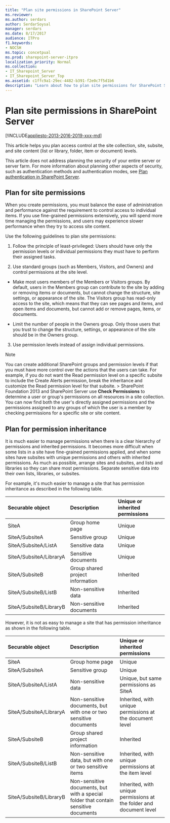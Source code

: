 ```yaml
---
title: "Plan site permissions in SharePoint Server"
ms.reviewer: 
ms.author: serdars
author: SerdarSoysal
manager: serdars
ms.date: 8/17/2017
audience: ITPro
f1.keywords:
- NOCSH
ms.topic: concetpual
ms.prod: sharepoint-server-itpro
localization_priority: Normal
ms.collection:
- IT_Sharepoint_Server
- IT_Sharepoint_Server_Top
ms.assetid: c1ffc9a1-29ec-4482-b391-f2e0c7f5d1b6
description: "Learn about how to plan site permissions for SharePoint Server to provide secure access to sites and content."
---
```


# Plan site permissions in SharePoint Server

[!INCLUDE[appliesto-2013-2016-2019-xxx-md](../includes/appliesto-2013-2016-2019-xxx-md.md)]
  
This article helps you plan access control at the site collection, site, subsite, and site content (list or library, folder, item or document) levels.
  
This article does not address planning the security of your entire server or server farm. For more information about planning other aspects of security, such as authentication methods and authentication modes, see [Plan authentication in SharePoint Server](/SharePoint/install/install).
  
## Plan for site permissions
<a name="section4"> </a>

When you create permissions, you must balance the ease of administration and performance against the requirement to control access to individual items. If you use fine-grained permissions extensively, you will spend more time managing the permissions, and users may experience slower performance when they try to access site content. 
  
Use the following guidelines to plan site permissions:
  
1. Follow the principle of least-privileged: Users should have only the permission levels or individual permissions they must have to perform their assigned tasks.
    
2. Use standard groups (such as Members, Visitors, and Owners) and control permissions at the site level.
    
  - Make most users members of the Members or Visitors groups. By default, users in the Members group can contribute to the site by adding or removing items or documents, but cannot change the structure, site settings, or appearance of the site. The Visitors group has read-only access to the site, which means that they can see pages and items, and open items and documents, but cannot add or remove pages, items, or documents.
    
  - Limit the number of people in the Owners group. Only those users that you trust to change the structure, settings, or appearance of the site should be in the Owners group.
    
3. Use permission levels instead of assign individual permissions.
    
> [!NOTE]
>  You can create additional SharePoint groups and permission levels if that you must have more control over the actions that the users can take. For example, if you do not want the Read permission level on a specific subsite to include the Create Alerts permission, break the inheritance and customize the Read permission level for that subsite. >  SharePoint Foundation 2013 and SharePoint Server use **Check Permissions** to determine a user or group's permissions on all resources in a site collection. You can now find both the user's directly assigned permissions and the permissions assigned to any groups of which the user is a member by checking permissions for a specific site or site content. 
  
## Plan for permission inheritance
<a name="section5"> </a>

It is much easier to manage permissions when there is a clear hierarchy of permissions and inherited permissions. It becomes more difficult when some lists in a site have fine-grained permissions applied, and when some sites have subsites with unique permissions and others with inherited permissions. As much as possible, arrange sites and subsites, and lists and libraries so they can share most permissions. Separate sensitive data into their own lists, libraries, or subsites.
  
For example, it's much easier to manage a site that has permission inheritance as described in the following table. 
  
|**Securable object**|**Description**|**Unique or inherited permissions**|
|:-----|:-----|:-----|
|SiteA  <br/> |Group home page  <br/> |Unique  <br/> |
|SiteA/SubsiteA  <br/> |Sensitive group  <br/> |Unique  <br/> |
|SiteA/SubsiteA/ListA  <br/> |Sensitive data  <br/> |Unique  <br/> |
|SiteA/SubsiteA/LibraryA  <br/> |Sensitive documents  <br/> |Unique  <br/> |
|SiteA/SubsiteB  <br/> |Group shared project information  <br/> |Inherited  <br/> |
|SiteA/SubsiteB/ListB  <br/> |Non-sensitive data  <br/> |Inherited  <br/> |
|SiteA/SubsiteB/LibraryB  <br/> |Non-sensitive documents  <br/> |Inherited  <br/> |
   
However, it is not as easy to manage a site that has permission inheritance as shown in the following table. 
  
|**Securable object**|**Description**|**Unique or inherited permissions**|
|:-----|:-----|:-----|
|SiteA  <br/> |Group home page  <br/> |Unique  <br/> |
|SiteA/SubsiteA  <br/> |Sensitive group  <br/> |Unique  <br/> |
|SiteA/SubsiteA/ListA  <br/> |Non-sensitive data  <br/> |Unique, but same permissions as SiteA  <br/> |
|SiteA/SubsiteA/LibraryA  <br/> |Non-sensitive documents, but with one or two sensitive documents  <br/> |Inherited, with unique permissions at the document level  <br/> |
|SiteA/SubsiteB  <br/> |Group shared project information  <br/> |Inherited  <br/> |
|SiteA/SubsiteB/ListB  <br/> |Non-sensitive data, but with one or two sensitive items  <br/> |Inherited, with unique permissions at the item level  <br/> |
|SiteA/SubsiteB/LibraryB  <br/> |Non-sensitive documents, but with a special folder that contain sensitive documents  <br/> |Inherited, with unique permissions at the folder and document level  <br/> |
   

